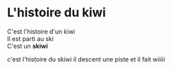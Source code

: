 # L'histoire du kiwi
C'est l'histoire d'un kiwi <br>
Il est parti au ski <br>
C'est un **skiwi**

c'est l'histoire du skiwi
il descent une piste
et il fait wiiiii